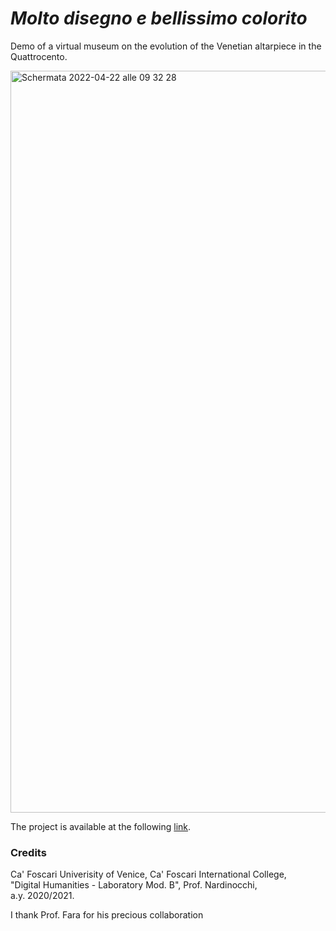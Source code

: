 # _Molto disegno e bellissimo colorito_

Demo of a virtual museum on the evolution of the Venetian altarpiece in the Quattrocento. 

<img width="1187" alt="Schermata 2022-04-22 alle 09 32 28" src="https://user-images.githubusercontent.com/48963689/164628440-52580f84-8646-4b67-b77e-fcb7757e5c79.png">  

The project is available at the following [link](http://www.nardinan.it/museum/).

### Credits
Ca' Foscari Univerisity of Venice, Ca' Foscari International College,    
"Digital Humanities - Laboratory Mod. B", Prof. Nardinocchi,         
a.y. 2020/2021.     

I thank Prof. Fara for his precious collaboration 
